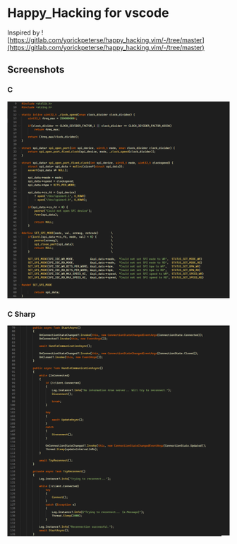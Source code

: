 # Happy_Hacking for vscode

Inspired by ![https://gitlab.com/yorickpeterse/happy_hacking.vim/-/tree/master](https://gitlab.com/yorickpeterse/happy_hacking.vim/-/tree/master)

## Screenshots

### C
![](img/example_c.png)

### C Sharp
![](img/example_cs.png)
